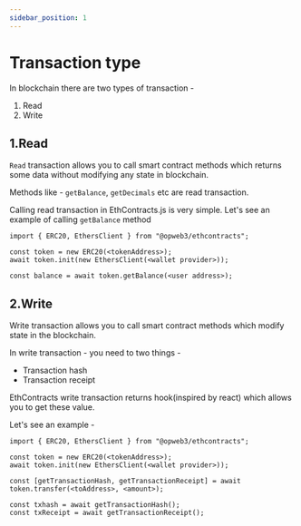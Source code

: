 ```yaml
---
sidebar_position: 1
---
```


# Transaction type

In blockchain there are two types of transaction -

1. Read
2. Write

## 1.Read

`Read` transaction allows you to call smart contract methods which returns some data without modifying any state in blockchain. 

Methods like - `getBalance`, `getDecimals` etc are read transaction. 

Calling read transaction in EthContracts.js is very simple. Let's see an example of calling `getBalance` method

```
import { ERC20, EthersClient } from "@opweb3/ethcontracts";

const token = new ERC20(<tokenAddress>);
await token.init(new EthersClient(<wallet provider>));

const balance = await token.getBalance(<user address>);

```

## 2.Write

Write transaction allows you to call smart contract methods which modify state in the blockchain.

In write transaction - you need to two things -

* Transaction hash
* Transaction receipt

EthContracts write transaction returns hook(inspired by react) which allows you to get these value.

Let's see an example -

```
import { ERC20, EthersClient } from "@opweb3/ethcontracts";

const token = new ERC20(<tokenAddress>);
await token.init(new EthersClient(<wallet provider>));

const [getTransactionHash, getTransactionReceipt] = await token.transfer(<toAddress>, <amount>);

const txhash = await getTransactionHash();
const txReceipt = await getTransactionReceipt();
```

